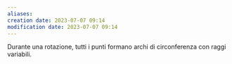 ```yaml
---
aliases: 
creation date: 2023-07-07 09:14
modification date: 2023-07-07 09:14
---
```


Durante una rotazione, tutti i punti formano archi di circonferenza con raggi variabili.

